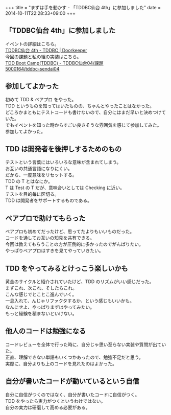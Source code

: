 +++
title = "まずは手を動かす - 「TDDBC仙台 4th」に参加しました"
date = 2014-10-11T22:28:33+09:00
+++

## 「TDDBC仙台 4th」に参加しました
イベントの詳細はこちら。  
[TDDBC仙台 4th - TDDBC | Doorkeeper](http://tddbc.doorkeeper.jp/events/14894)  
今回の課題と私の組の実装はこちら。  
[TDD Boot Camp(TDDBC) - TDDBC仙台04/課題](http://devtesting.jp/tddbc/?TDDBC%E4%BB%99%E5%8F%B004%2F%E8%AA%B2%E9%A1%8C)  
[5000164/tddbc-sendai04](https://github.com/5000164/tddbc-sendai04)

## 参加してよかった
初めて TDD & ペアプロ をやった。  
TDD というものを知ってはいたものの、ちゃんとやったことはなかった。  
どころかまともにテストコードも書けないので、自分にはまだ早いと決めつけていた。  
でもイベントを知った時からすごい良さそうな雰囲気を感じて参加してみた。  
参加してよかった。

## TDD は開発者を後押しするためのもの
テストという言葉にはいろいろな意味が含まれてしまう。  
お互いの共通言語になりにくい。  
だから、一度意味をリセットする。  
TDD の T とはなにか。  
T は Test の T だが、意味合いとしては Checking に近い。  
テストを目的毎に区切る。  
TDD は開発者をサポートするものである。

## ペアプロで助けてもらった
ペアプロも初めてだったけど、思ってたよりもいいものだった。  
コードを通してお互いの知見を共有できる。  
今回は教えてもらうことの方が圧倒的に多かったのでがんばりたい。  
やっぱりペアプロはすきを見てやっていきたい。

## TDD をやってみるとけっこう楽しいかも
黄金のサイクルと紹介されていたけど、TDD のリズムがいい感じだった。  
まずこれ、次これ、そしたらこれ。  
こんな感じでとことこ進んでいく。  
一息入れて、んじゃリファクタするか、という感じもいいかも。  
なんにせよ、やっぱりまずはやってみたい。  
もっと経験を積まないといけない。

## 他人のコードは勉強になる
コードレビューを全体で行った時に、自分じゃ思い至らない実装や質問が出ていた。  
正直、理解できない単語もいくつかあったので、勉強不足だと思う。  
実際に、自分よりも上のコードを見れたのはよかった。

## 自分が書いたコードが動いているという自信
自分に自信がつくのではなく、自分が書いたコードに自信がつく。  
TDD をやったら実力がつくというわけではない。  
自分の実力は研磨して高める必要がある。

